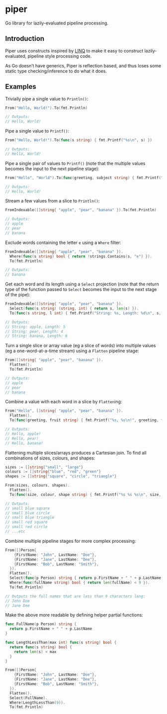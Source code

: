 # piper
Go library for lazily-evaluated pipeline processing.

## Introduction

Piper uses constructs inspired by [LINQ](https://en.wikipedia.org/wiki/Language_Integrated_Query) to make it easy to construct lazily-evaluated, pipeline style processing code.

As Go doesn’t have generics, Piper is reflection based, and thus loses some static type checking/inference to do what it does.


## Examples

Trivially pipe a single value to `Println()`:

```go
From("Hello, World!").To(fmt.Println)

// Outputs:
// Hello, World!
```

Pipe a single value to `Printf()`:

```go
From("Hello, World!").To(func(s string) { fmt.Printf("%s\n", s) })

// Outputs:
// Hello, World!
```

Pipe a single pair of values to `Printf()` (note that the multiple values becomes the input to the next pipeline stage):

```go
From("Hello", "World").To(func(greeting, subject string) { fmt.Printf("%s, %s!\n", greeting, subject) })

// Outputs:
// Hello, World!
```

Stream a few values from a slice to `Println()`:

```go
FromIndexable([]string{ "apple", "pear", "banana" }).To(fmt.Println)

// Outputs:
// apple
// pear
// banana
```

Exclude words containing the letter `e` using a `Where` filter:

```go
FromIndexable([]string{ "apple", "pear", "banana" }).
  Where(func(s string) bool { return !strings.Contains(s, "e") }).
  To(fmt.Println)

// Outputs:
// banana
```

Get each word and its length using a `Select` projection (note that the return type of the function passed to `Select` becomes the input to the next stage of the pipe):

```go
FromIndexable([]string{ "apple", "pear", "banana" }).
  Select(func(s string) (string, int) { return s, len(s) }).
  To(func(s string, l int) { fmt.Printf("String: %s, Length: %d\n", s, l) })

// Outputs:
// String: apple, Length: 5
// String: pear, Length: 4
// String: banana, Length: 6
```

Turn a single slice or array value (eg a slice of words) into multiple values (eg a one-word-at-a-time stream) using a `Flatten` pipeline stage:

```go
From([]string{ "apple", "pear", "banana" }).
  Flatten().
  To(fmt.Println)

// Outputs:
// apple
// pear
// banana
```

Combine a value with each word in a slice by `Flatten`ing:

```go
From("Hello", []string{ "apple", "pear", "banana" }).
  Flatten().
  To(func(greeting, fruit string) { fmt.Printf("%s, %s\n!", greeting, fruit) })

// Outputs:
// Hello, apple!
// Hello, pear!
// Hello, banana!
```

Flattening multiple slices/arrays produces a Cartesian join. To find all combinations of sizes, colours, and shapes:

```go
sizes := []string{"small", "large"}
colours := []string{"blue", "red", "green"}
shapes := []string{"square", "circle", "triangle"}

From(sizes, colours, shapes).
  Flatten().
  To(func(size, colour, shape string) { fmt.Printf("%s %s %s\n", size, color, shape) })

// Outputs:
// small blue square
// small blue circle
// small blue triangle
// small red square
// small red circle
// ...etc
```

Combine multiple pipeline stages for more complex processing:

```go
From([]Person{
    {FirstName: "John", LastName: "Doe"},
    {FirstName: "Jane", LastName: "Dee"},
    {FirstName: "Bob", LastName: "Smith"},
  }).
  Flatten().
  Select(func(p Person) string { return p.FirstName + " " + p.LastName }).
  Where(func(fullName string) bool { return len(fullName) < 9 }).
  To(fmt.Println)

// Outputs the full names that are less than 9 characters long:
// John Doe
// Jane Dee
```

Make the above more readable by defining helper partial functions:

```go
func FullName(p Person) string {
  return p.FirstName + " " + p.LastName
}

func LengthLessThan(max int) func(s string) bool {
  return func(s string) bool {
    return len(s) < max
  }
}

From([]Person{
    {FirstName: "John", LastName: "Doe"},
    {FirstName: "Jane", LastName: "Dee"},
    {FirstName: "Bob", LastName: "Smith"},
  }).
  Flatten().
  Select(FullName).
  Where(LengthLessThan(9)).
  To(fmt.Println)
```
